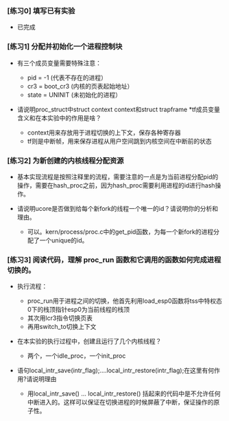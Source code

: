### [练习0] 填写已有实验

- 已完成

### [练习1] 分配并初始化一个进程控制块

- 有三个成员变量需要特殊注意：
  - pid = -1 (代表不存在的进程）
  - cr3 = boot_cr3 (内核的页表起始地址）
  - state = UNINIT (未初始化的进程）

- 请说明proc_struct中struct context context和struct trapframe *tf成员变量含义和在本实验中的作用是啥？
  - context用来存放用于进程切换的上下文，保存各种寄存器
  - tf则是中断帧，用来保存进程从用户空间跳到内核空间在中断前的状态


### [练习2] 为新创建的内核线程分配资源

- 基本实现流程是按照注释里的流程，需要注意的一点是为当前进程分配pid的操作，需要在hash_proc之前，因为hash_proc需要利用进程的id进行hash操作。

- 请说明ucore是否做到给每个新fork的线程一个唯一的id？请说明你的分析和理由。
  - 可以。kern/process/proc.c中的get_pid函数，为每一个新fork的进程分配了一个unique的id。

### [练习3] 阅读代码，理解 proc_run 函数和它调用的函数如何完成进程切换的。
- 执行流程：
  - proc_run用于进程之间的切换，他首先利用load_esp0函数将tss中特权态0下的栈顶指针esp0为当前线程的栈顶
  - 其次用lcr3指令切换页表
  - 再用switch_to切换上下文

- 在本实验的执行过程中，创建且运行了几个内核线程？
  - 两个，一个idle_proc，一个init_proc
  
- 语句local_intr_save(intr_flag);....local_intr_restore(intr_flag);在这里有何作用?请说明理由

  - 用local_intr_save() ... local_intr_restore() 括起来的代码中是不允许任何中断进入的。这样可以保证在切换进程的时候屏蔽了中断，保证操作的原子性。